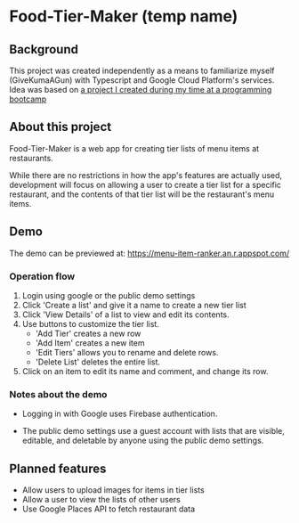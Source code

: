 # Food-Tier-Maker (temp name)

## Background
This project was created independently as a means to familiarize myself (GiveKumaAGun) with Typescript and Google Cloud Platform's services. Idea was based on [a project I created during my time at a programming bootcamp](https://github.com/GiveKumaAGun/menu-item-rating/)

## About this project

Food-Tier-Maker is a web app for creating tier lists of menu items at restaurants. 

While there are no restrictions in how the app's features are actually used, development will focus on allowing a user to create a tier list for a specific restaurant, and the contents of that tier list will be the restaurant's menu items.

## Demo

The demo can be previewed at: https://menu-item-ranker.an.r.appspot.com/

### Operation flow
1. Login using google or the public demo settings
2. Click 'Create a list' and give it a name to create a new tier list
3. Click 'View Details' of a list to view and edit its contents.
4. Use buttons to customize the tier list.
    - 'Add Tier' creates a new row
    - 'Add Item' creates a new item
    - 'Edit Tiers' allows you to rename and delete rows.
    - 'Delete List' deletes the entire list.
5. Click on an item to edit its name and comment, and change its row.

### Notes about the demo
- Logging in with Google uses Firebase authentication.

- The public demo settings use a guest account with lists that are visible, editable, and deletable by anyone using the public demo settings.

## Planned features

- Allow users to upload images for items in tier lists
- Allow a user to view the lists of other users
- Use Google Places API to fetch restaurant data

